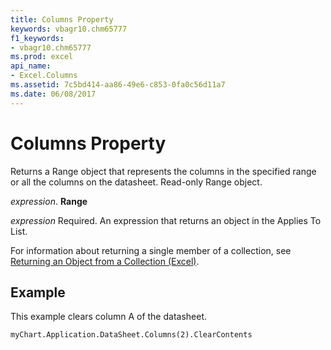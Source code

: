 ```yaml
---
title: Columns Property
keywords: vbagr10.chm65777
f1_keywords:
- vbagr10.chm65777
ms.prod: excel
api_name:
- Excel.Columns
ms.assetid: 7c5bd414-aa86-49e6-c853-0fa0c56d11a7
ms.date: 06/08/2017
---
```



# Columns Property

Returns a Range object that represents the columns in the specified range or all the columns on the datasheet. Read-only Range object.

 _expression_. **Range**

 _expression_ Required. An expression that returns an object in the Applies To List.

For information about returning a single member of a collection, see  [Returning an Object from a Collection (Excel)](returning-an-object-from-a-collection-excel.md).

## Example

This example clears column A of the datasheet.


```vb
myChart.Application.DataSheet.Columns(2).ClearContents
```


